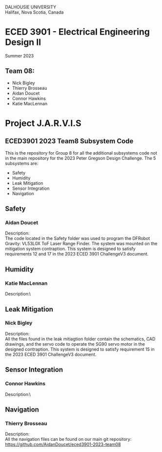 DALHOUSIE UNIVERSITY\
Halifax, Nova Scotia, Canada

# ECED 3901 - Electrical Engineering Design II
Summer 2023

## Team 08:
- Nick Bigley
- Thierry Brosseau
- Aidan Doucet
- Connor Hawkins
- Katie MacLennan

# Project J.A.R.V.I.S

## ECED3901 2023 Team8 Subsystem Code
This is the repository for Group 8 for all the additional subsystems code not in the main repository for the 2023 Peter Gregson Design Challenge.
The 5 subsystems are:
- Safety
- Humidity
- Leak Mitigation
- Sensor Integration
- Navigation

## Safety
### Aidan Doucet

Description:\
The code located in the Safety folder was used to program the DFRobot Gravity: VL53L0X ToF Laser Range Finder. The system was mounted on the mitigation system contraption. This system is designed to satisfy requirements 12 and 17 in the 2023 ECED 3901 ChallengeV3 document.

## Humidity
### Katie MacLennan

Description:\


## Leak Mitigation
### Nick Bigley

Description:\
All the files found in the leak mitiagtion folder contain the schematics, CAD drawings, and the servo code to operate the SG90 servo motor in the designed contraption. This system is designed to satisfy requirement 15 in the 2023 ECED 3901 ChallengeV3 document.

## Sensor Integration
### Connor Hawkins

Description:\


## Navigation
### Thierry Brosseau

Description:\
All the navigation files can be found on our main git repository:
https://github.com/AidanDoucet/eced3901-2023-team08
